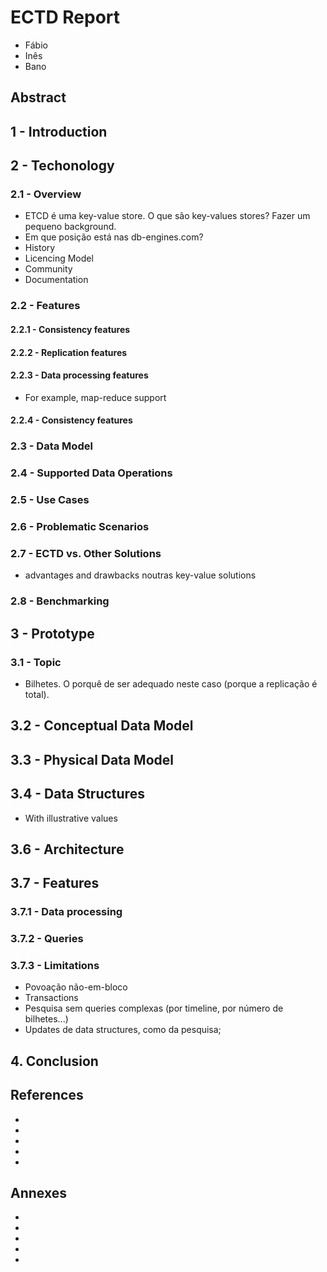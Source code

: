 # ECTD Report

- Fábio
- Inês
- Bano

## Abstract

## 1 - Introduction

## 2 - Techonology

### 2.1 - Overview

- ETCD é uma key-value store. O que são key-values stores? Fazer um pequeno background.
- Em que posição está nas db-engines.com?
- History
- Licencing Model
- Community
- Documentation

### 2.2 - Features

#### 2.2.1 - Consistency features

#### 2.2.2 - Replication features

#### 2.2.3 - Data processing features

- For example, map-reduce support

#### 2.2.4 - Consistency features

### 2.3 - Data Model

### 2.4 - Supported Data Operations

### 2.5 - Use Cases

### 2.6 - Problematic Scenarios

### 2.7 - ECTD vs. Other Solutions

- advantages and drawbacks noutras key-value solutions

### 2.8 - Benchmarking

## 3 - Prototype

### 3.1 - Topic

- Bilhetes. O porquê de ser adequado neste caso (porque a replicação é total).

## 3.2 - Conceptual Data Model

## 3.3 - Physical Data Model

## 3.4 - Data Structures

- With illustrative values

## 3.6 - Architecture

## 3.7 - Features

### 3.7.1 - Data processing

### 3.7.2 - Queries

### 3.7.3 - Limitations

- Povoação não-em-bloco
- Transactions
- Pesquisa sem queries complexas (por timeline, por número de bilhetes...)
- Updates de data structures, como da pesquisa;

## 4. Conclusion

## References

-
-
-
-
-

## Annexes

-
-
-
-
-
